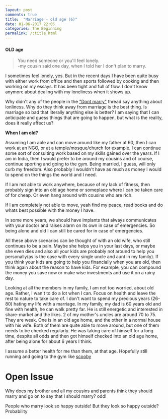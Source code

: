 ```yaml
---
layout: post
comments: true
title:  "Marriage - old age (6)"
date: 01-06-2017 22:05
categories: The Beginning
permalink: /:title.html
---
```


#### **OLD age**

>You need someone or you'll feel lonely.    
-my cousin said one day, when I told her I don't plan to marry.

I sometimes feel lonely, yes. But in the recent days I have been quite busy with either work from office and then sports followed by cooking and then working on my essays. It has been tight and full of flow. I don't know anymore about dealing with my loneliness when it shows up.

Why didn't any of the people in the ["Dont marry"][dont_marry] thread say anything about lonliness. Why do they think away from marriage is the best thing. Is marriage so bad that literally anything else is better? I am saying that I can anticipate and guess things that are going to happen, but what is the reality, does it really affect us?

__When I am old?__

Assuming I am able and can move around like my father at 60, then I can work at an NGO, or at a temple/mosque/church for example. I can continue some sort of consulting work based on my skills gained over the years. If I am in India, then I would prefer to be around my cousins and of course, continue sporting and going to the gym. Being married, I guess, will only curb my freedom. Also probably I wouldn't have as much as money I would to spend on the things the world and I need.

If I am not able to work anywhere, because of my lack of fitness, then probably sign into an old age home or someplace where I can be taken care of for cheap. Or even hang around with cousins who are rich. 

If I am completely not able to move, yeah find my peace, read books and do whats best possible with the money I have. 

In some more years, we should have implants that always communicates with your doctor and raises alarm on its own in case of emergencies. So being alone and old I can still be cared for in case of emergencies.

All these above scenarios can be thought of with an old wife, who still continues to be a pain. Maybe she helps you in your last days, or maybe she even dies and also all your kids are probably not around to help you personally(as is the case with every single uncle and aunt in my family). If you think your kids are going to help you financially when you are old, then think again about the reason to have kids. For example, you can compound the money you save now or make wise investments and use it on a rainy day.

Looking at all the members in my family, I am not too worried, about old age. Rather, I wan't to do a lot when I can. Focus on health and leave the rest to nature to take care of. I don't want to spend my precious years (26-80) hating my life with a marriage. 
In my family, my dad is 60 years old and fine with health, he can walk pretty far. He is still energetic and interested in share-market and the likes. 2 of my mother's uncles are around 70 to 75. They are weak. One is in an old age home, and the other in a normal house with his wife. Both of them are quite able to move around, but one of them needs to be checked regularly. He was taking care of himself for a long time, despite all odds and then got himself checked into an old age home, after being alone for about 6 years I think.

I assume a better health for me than them, at that age. Hopefully still running and going to the gym like [scooby][scooby]

# Open Issue
Why does my brother and all my cousins and parents think they should marry and go on to say that I should marry? odd!

People who marry look so happy outside! But they look so happy outside? Probability


[sex_stats]:http://healthresearchfunding.org/sexless-marriage-statistics/
[dont_marry]:https://dontmarry.wordpress.com/
[cryonics]:http://www.overcomingbias.com/2009/03/break-cryonics-down.html
[not_working]:http://mgtow.proboards.com/index.cgi?board=general&action=display&thread=415&page=1
[nl_mar_age]:http://www.iamexpat.nl/read-and-discuss/expat-page/news/the-dutch-getting-married-later-and-less-often
[daily_mail]:http://www.dailymail.co.uk/femail/article-3536424/How-times-week-REALLY-having-sex.html
[every_day]:https://www.everydayfamily.com/how-often-do-normal-couples-have-sex/
[wiki_divorce]:https://en.wikipedia.org/wiki/Divorce_demography
[scooby]:http://scoobysworkshop.com/bodybuilding-nutrition-made-simple/
